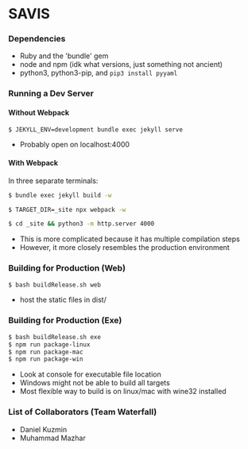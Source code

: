 # SAVIS

### Dependencies

 - Ruby and the 'bundle' gem
 - node and npm (idk what versions, just something not ancient)
 - python3, python3-pip, and `pip3 install pyyaml`

### Running a Dev Server
#### Without Webpack
```bash
$ JEKYLL_ENV=development bundle exec jekyll serve
```
 - Probably open on localhost:4000

#### With Webpack

In three separate terminals:
```bash
$ bundle exec jekyll build -w
```
```bash
$ TARGET_DIR=_site npx webpack -w
```
```bash
$ cd _site && python3 -m http.server 4000
```

 - This is more complicated because it has multiple compilation steps
 - However, it more closely resembles the production environment

### Building for Production (Web)
```bash
$ bash buildRelease.sh web
```
 - host the static files in dist/

### Building for Production (Exe)
```bash
$ bash buildRelease.sh exe
$ npm run package-linux
$ npm run package-mac
$ npm run package-win
```
 - Look at console for executable file location
 - Windows might not be able to build all targets
 - Most flexible way to build is on linux/mac with wine32 installed

### List of Collaborators (Team Waterfall)
 - Daniel Kuzmin
 - Muhammad Mazhar